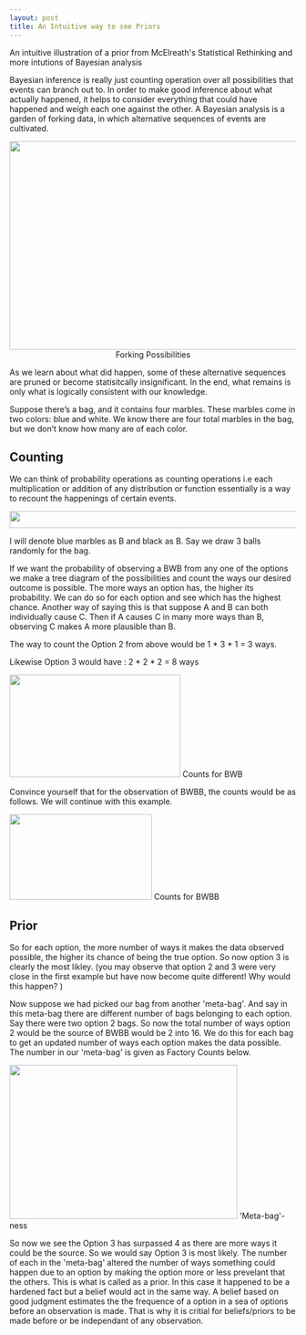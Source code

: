 ```yaml
---
layout: post
title: An Intuitive way to see Priors 
---
```


An intuitive illustration of a prior from McElreath's Statistical Rethinking and more intutions of Bayesian analysis


Bayesian inference is really just counting operation over all possibilities that events can branch out to. In order to make good inference about what actually happened, it helps to consider everything that could have happened and weigh each one against the other. A Bayesian analysis is a garden of forking data, in which alternative sequences of events are cultivated. 
 
  <div id="container">
    <img src="https://github.com/bluesky314/bluesky314.github.io/blob/master/images/forkingdata.png?raw=true" width="900" height="366" >
    <center> Forking Possibilities</center>
</div>
 
 
 As we learn about what did happen, some of these alternative sequences are pruned or become statisitcally insignificant. In the end, what remains is only what is logically consistent with our knowledge.

Suppose there’s a bag, and it contains four marbles. These marbles come in two colors: blue and white. 
We know there are four total marbles in the bag, but we don’t know how many are of each color. 

## Counting
We can think of probability operations as counting operations i.e each multiplication or addition of any distribution or function essentially is a way to recount the happenings of certain events. 

 <div id="container">
    <img src="https://github.com/bluesky314/bluesky314.github.io/blob/master/images/count2.png?raw=true" width="600" height="30" >
</div>

I will denote blue marbles as B and black as B. Say we draw 3 balls randomly for the bag.

If we want the probability of observing a BWB from any one of the options we make a tree diagram of the possibilities and count the ways our desired outcome is possible. The more ways an option has, the higher its probability. We can do so for each option and see which has the highest chance. Another way of saying this is that suppose A and B can both individually cause C. Then if A causes C in many more ways than B, observing C makes A more plausible than B. 

The way to count the Option 2 from above would be 1 * 3 * 1 = 3 ways. 

Likewise Option 3 would have : 2 * 2 * 2 = 8 ways

  <div id="container">
    <img src="https://github.com/bluesky314/bluesky314.github.io/blob/master/images/priorcount.png?raw=true" width="300" height="180" >
Counts for BWB
</div>



Convince yourself that for the observation of BWBB, the counts would be as follows. We will continue with this example.


 
<div id="container">
    <img src="https://github.com/bluesky314/bluesky314.github.io/blob/master/images/4marbles.png?raw=true" width="250" height="150" >
Counts for BWBB
</div>


## Prior
So for each option, the more number of ways it makes the data observed possible, the higher its chance of being the true option. So now option 3 is clearly the most likley. (you may observe that option 2 and 3 were very close in the first example but have now become quite different! Why would this happen? )

Now suppose we had picked our bag from another 'meta-bag'. And say in this meta-bag there are different number of bags belonging to each option. Say there were two option 2 bags. So now the total number of ways option 2 would be the source of BWBB would be 2 into 16. We do this for each bag to get an updated number of ways each option makes the data possible. The number in our 'meta-bag' is given as Factory Counts below.

 
<div id="container">
    <img src="https://github.com/bluesky314/bluesky314.github.io/blob/master/images/tableprior.png?raw=true" width="400" height="270" >
 'Meta-bag'-ness
</div>


So now we see the Option 3 has surpassed 4 as there are more ways it could be the source. So we would say Option 3 is most likely. The number of each in the 'meta-bag' altered the number of ways something could happen due to an option by making the option more or less prevelant that the others. This is what is called as a prior. In this case it happened to be a hardened fact but a belief would act in the same way. A belief based on good judgment estimates the the frequence of a option in a sea of options before an observation is made. That is why it is critial for beliefs/priors to be made before or be independant of any observation.

